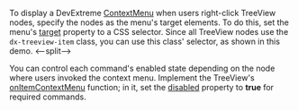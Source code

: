 To display a DevExtreme [ContextMenu](/Demos/WidgetsGallery/Demo/ContextMenu/Basics/) when users right-click TreeView nodes, specify the nodes as the menu's target elements. To do this, set the menu's [target](/Documentation/ApiReference/UI_Components/dxContextMenu/Configuration/#target) property to a CSS selector. Since all TreeView nodes use the `dx-treeview-item` class, you can use this class' selector, as shown in this demo.
<--split-->

You can control each command's enabled state depending on the node where users invoked the context menu. Implement the TreeView's [onItemContextMenu](/Documentation/ApiReference/UI_Components/dxTreeView/Configuration/#onItemContextMenu) function; in it, set the [disabled](/Documentation/ApiReference/UI_Components/dxContextMenu/Configuration/items/#disabled) property to **true** for required commands.